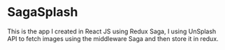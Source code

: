 # SagaSplash

This is the app I created in React JS using Redux Saga, I using UnSplash API to fetch images using the middleware Saga and then store it in redux.
